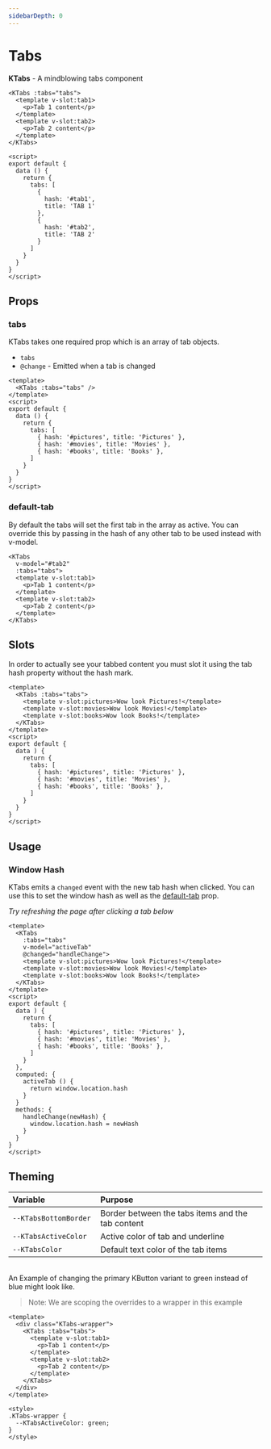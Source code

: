 ```yaml
---
sidebarDepth: 0
---
```

# Tabs

**KTabs** - A mindblowing tabs component
<ClientOnly>
  <KTabs :tabs="tabs">
    <template v-slot:tab1>
      <p>Tab 1 content</p>
    </template>
    <template v-slot:tab2>
      <p>Tab 2 content</p>
    </template>
  </KTabs>
</ClientOnly>

```vue
<KTabs :tabs="tabs">
  <template v-slot:tab1>
    <p>Tab 1 content</p>
  </template>
  <template v-slot:tab2>
    <p>Tab 2 content</p>
  </template>
</KTabs>

<script>
export default {
  data () {
    return {
      tabs: [
        {
          hash: '#tab1',
          title: 'TAB 1'
        },
        {
          hash: '#tab2',
          title: 'TAB 2'
        }
      ]
    }
  }
}
</script>
```

## Props
### tabs
KTabs takes one required prop which is an array of tab objects.

- `tabs`
- `@change` - Emitted when a tab is changed

```vue
<template>
  <KTabs :tabs="tabs" />
</template>
<script>
export default {
  data () {
    return {
      tabs: [
        { hash: '#pictures', title: 'Pictures' },
        { hash: '#movies', title: 'Movies' },
        { hash: '#books', title: 'Books' },
      ]
    }
  }
}
</script>
```

### default-tab
By default the tabs will set the first tab in the array as active. You can override this by passing in the hash of any other tab to be used instead with v-model.
<ClientOnly>
  <KTabs v-model="defaultTab" :tabs="tabs">
    <template v-slot:tab1>
      <p>Tab 1 content</p>
    </template>
    <template v-slot:tab2>
      <p>Tab 2 content</p>
    </template>
  </KTabs>
</ClientOnly>

```vue
<KTabs
  v-model="#tab2"
  :tabs="tabs">
  <template v-slot:tab1>
    <p>Tab 1 content</p>
  </template>
  <template v-slot:tab2>
    <p>Tab 2 content</p>
  </template>
</KTabs>
```

## Slots
In order to actually see your tabbed content you must slot it using the tab hash property without the hash mark.

<ClientOnly>
  <KTabs :tabs="slottedTabs">
    <template v-slot:pictures>
      <p>Wow look Pictures!</p>
    </template>
    <template v-slot:movies>
      <p>Wow look Movies!</p>
    </template>
    <template v-slot:books>
      <p>Wow look Books!</p>
    </template>
  </KTabs>
</ClientOnly>

```vue
<template>
  <KTabs :tabs="tabs">
    <template v-slot:pictures>Wow look Pictures!</template>
    <template v-slot:movies>Wow look Movies!</template>
    <template v-slot:books>Wow look Books!</template>
  </KTabs>
</template>
<script>
export default {
  data ) {
    return {
      tabs: [
        { hash: '#pictures', title: 'Pictures' },
        { hash: '#movies', title: 'Movies' },
        { hash: '#books', title: 'Books' },
      ]
    }
  }
}
</script>
```

## Usage
### Window Hash
KTabs emits a `changed` event with the new tab hash when clicked. You can use this to set the window hash as well as the [default-tab](#default-tab) prop.

*Try refreshing the page after clicking a tab below*

<ClientOnly>
  <KTabs
    :tabs="slottedTabs"
    v-model="activeTab"
    @changed="handleChange">
    <template v-slot:pictures>
      <p>Wow look Pictures!</p>
    </template>
    <template v-slot:movies>
      <p>Wow look Movies!</p>
    </template>
    <template v-slot:books>
      <p>Wow look Books!</p>
    </template>
  </KTabs>
</ClientOnly>

```vue
<template>
  <KTabs
    :tabs="tabs"
    v-model="activeTab"
    @changed="handleChange">
    <template v-slot:pictures>Wow look Pictures!</template>
    <template v-slot:movies>Wow look Movies!</template>
    <template v-slot:books>Wow look Books!</template>
  </KTabs>
</template>
<script>
export default {
  data ) {
    return {
      tabs: [
        { hash: '#pictures', title: 'Pictures' },
        { hash: '#movies', title: 'Movies' },
        { hash: '#books', title: 'Books' },
      ]
    }
  },
  computed: {
    activeTab () {
      return window.location.hash
    }
  }
  methods: {
    handleChange(newHash) {
      window.location.hash = newHash
    }
  }
}
</script>
```


## Theming
| Variable | Purpose
|:-------- |:-------
| `--KTabsBottomBorder `| Border between the tabs items and the tab content
| `--KTabsActiveColor`| Active color of tab and underline
| `--KTabsColor`| Default text color of the tab items

\
An Example of changing the primary KButton variant to green instead of blue might
look like.  
> Note: We are scoping the overrides to a wrapper in this example

<template>
  <div class="KTabs-wrapper">
    <ClientOnly>
      <KTabs :tabs="tabs">
        <template v-slot:tab1>
          <p>Tab 1 content</p>
        </template>
        <template v-slot:tab2>
          <p>Tab 2 content</p>
        </template>
      </KTabs>
    </ClientOnly>
  </div>
</template>

```vue
<template>
  <div class="KTabs-wrapper">
    <KTabs :tabs="tabs">
      <template v-slot:tab1>
        <p>Tab 1 content</p>
      </template>
      <template v-slot:tab2>
        <p>Tab 2 content</p>
      </template>
    </KTabs>
  </div>
</template>

<style>
.KTabs-wrapper {
  --KTabsActiveColor: green;
}
</style>
```

<script>
export default {
  data() {
    return {
      defaultTab: '#tab2',
      tabs: [
        {
          hash: '#tab1',
          title: 'TAB 1'
        },
        {
          hash: '#tab2',
          title: 'TAB 2'
        }
      ],
      slottedTabs: [
        { hash: '#pictures', title: 'Pictures' },
        { hash: '#movies', title: 'Movies' },
        { hash: '#books', title: 'Books' },
      ],
    }
  },
  computed: {
    activeTab () {
      return this.isSSR && window.location.hash
    }
  },
  mounted () {
    this.isSSR = true
  },
  methods: {
    handleChange(newHash) {
      window.location.hash = newHash
    }
  }
}
</script>

<style lang="scss">
.KTabs-wrapper {
  --KTabsActiveColor: green;
}
</style>
